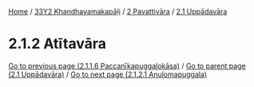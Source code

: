 
[Home](/) / [33Y2 Khandhayamakapāḷi](../../../33Y2.md) / [2 Pavattivāra](../../2.md) / [2.1 Uppādavāra](../2.1.md)

# 2.1.2 Atītavāra


[Go to previous page (2.1.1.6 Paccanīkapuggalokāsa)](2.1.1/2.1.1.6.md) / [Go to parent page (2.1 Uppādavāra)](../2.1.md) / [Go to next page (2.1.2.1 Anulomapuggala)](2.1.2/2.1.2.1.md)



